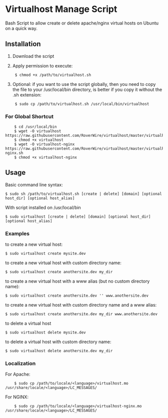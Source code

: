 Virtualhost Manage Script
===========

Bash Script to allow create or delete apache/nginx virtual hosts on Ubuntu on a quick way.

## Installation ##

1. Download the script
2. Apply permission to execute:

        $ chmod +x /path/to/virtualhost.sh

3. Optional: if you want to use the script globally, then you need to copy the file to your /usr/local/bin directory, is better
if you copy it without the .sh extension:

        $ sudo cp /path/to/virtualhost.sh /usr/local/bin/virtualhost

### For Global Shortcut ###

        $ cd /usr/local/bin
        $ wget -O virtualhost https://raw.githubusercontent.com/RoverWire/virtualhost/master/virtualhost.sh
        $ chmod +x virtualhost
        $ wget -O virtualhost-nginx https://raw.githubusercontent.com/RoverWire/virtualhost/master/virtualhost-nginx.sh
        $ chmod +x virtualhost-nginx

## Usage ##

Basic command line syntax:

    $ sudo sh /path/to/virtualhost.sh [create | delete] [domain] [optional host_dir] [optional host_alias]

With script installed on /usr/local/bin

    $ sudo virtualhost [create | delete] [domain] [optional host_dir] [optional host_alias]


### Examples ###

to create a new virtual host:

    $ sudo virtualhost create mysite.dev

to create a new virtual host with custom directory name:

    $ sudo virtualhost create anothersite.dev my_dir

to create a new virtual host with a www alias (but no custom directory name):

    $ sudo virtualhost create anothersite.dev '' www.anothersite.dev

to create a new virtual host with custom directory name and a www alias:

    $ sudo virtualhost create anothersite.dev my_dir www.anothersite.dev

to delete a virtual host

    $ sudo virtualhost delete mysite.dev

to delete a virtual host with custom directory name:

    $ sudo virtualhost delete anothersite.dev my_dir

### Localization

For Apache:

		$ sudo cp /path/to/locale/<language>/virtualhost.mo /usr/share/locale/<language>/LC_MESSAGES/

For NGINX:

		$ sudo cp /path/to/locale/<language>/virtualhost-nginx.mo /usr/share/locale/<language>/LC_MESSAGES/
